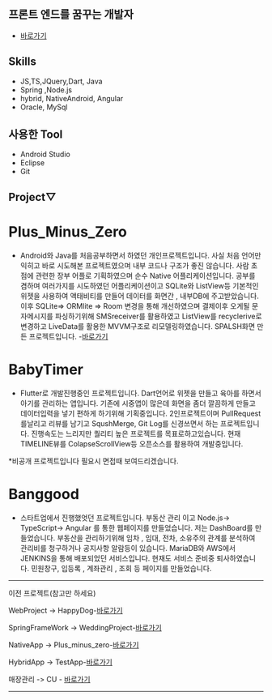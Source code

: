 ## 프론트 엔드를 꿈꾸는 개발자

- [바로가기](https://github.com/redhotsixbull/introduce)

## Skills
- JS,TS,JQuery,Dart, Java
- Spring ,Node.js
- hybrid, NativeAndroid, Angular
- Oracle, MySql
## 사용한 Tool 
- Android Studio
- Eclipse
- Git

## Project▽

# Plus_Minus_Zero
- Android와 Java를 처음공부하면서 하였던 개인프로젝트입니다. 사실 처음 언어만익히고 바로 시도해본 프로젝트였으며 내부 코드나 구조가 좋진 않습니다. 사람 초점에 관련한 장부 어플로 기획하였으며 순수 Native 어플리케이션입니다. 공부를 겸하며 여러가지를 시도하였던 어플리케이션이고 SQLite와 ListView등 기본적인 위젯을 사용하여 액태비티를 만들어 데이터를 화면간 , 내부DB에 주고받았습니다. 이후 SQLite=> ORMlite => Room 변경을 통해 개선하였으며 결제이후 오게될 문자메시지를 파싱하기위해 SMSreceiver를 활용하였고 ListView를 recyclerive로 변경하고 LiveData를 활용한 MVVM구조로 리모델링하였습니다. SPALSH화면 만든 프로젝트입니다.
-[바로가기](https://github.com/redhotsixbull/selfintroduce)

# BabyTimer
- Flutter로 개발진행중인 프로젝트입니다. Dart언어로 위젯을 만들고 육아를 하면서 아기를 관리하는 앱입니다. 기존에 시중앱이 많은데 화면을 좀더 깔끔하게 만들고 데이터입력을 넣기 편하게 하기위해 기획중입니다. 2인프로젝트이며 PullRequest를날리고 리뷰를 남기고 SqushMerge, Git Log를 신경쓰면서 하는 프로젝트입니다. 진행속도는 느리지만 퀄리티 높은 프로젝트를 목표로하고있습니다. 현재 TIMELINE뷰를 ColapseScrollView등 오픈소스를 활용하여 개발중입니다.

*비공개 프로젝트입니다 필요시 면접때 보여드리겠습니다.

# Banggood
- 스타트업에서 진행했엇던 프로젝트입니다. 부동산 관리 이고 Node.js-> TypeScript-> Angular 를 통한 웹페이지를 만들었습니다. 저는 DashBoard를 만들었습니다. 부동산을 관리하기위해 임차 , 임대, 전차, 소유주의 관계를 분석하여 관리비를 청구하거나 공지사항 알람등이 있습니다. MariaDB와 AWS에서 JENKINS을 통해 배포되었던 서비스입니다. 현재도 서비스 준비중 퇴사하였습니다. 민원창구, 입등록 , 계좌관리 , 조회 등 페이지를 만들었습니다.





---
이전 프로젝트(참고만 하세요)

WebProject
-> HappyDog-[바로가기](https://github.com/redhotsixbull/happyDog)

SpringFrameWork 
-> WeddingProject-[바로가기](https://github.com/redhotsixbull/wedding)

NativeApp
-> Plus_minus_zero-[바로가기](https://github.com/redhotsixbull/selfintroduce)

HybridApp
-> TestApp-[바로가기](https://github.com/redhotsixbull/HybridAppStudy)

매장관리
-> CU - [바로가기](https://github.com/redhotsixbull/CU)

---
